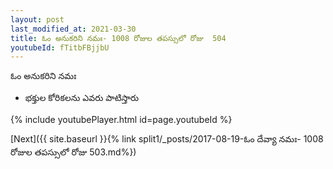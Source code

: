 ```yaml
---
layout: post
last_modified_at: 2021-03-30
title: ఓం అనుకరిని నమః- 1008 రోజుల తపస్సులో రోజు  504
youtubeId: fTitbFBjjbU
---
```

 
 
 ఓం అనుకరిని నమః  
 
 -  భక్తుల కోరికలను ఎవరు పాటిస్తారు 
 
  
 
  
 
 
 
 
 
 


{% include youtubePlayer.html id=page.youtubeId %}
 
[Next]({{ site.baseurl }}{% link  split1/_posts/2017-08-19-ఓం దేవ్యా నమః- 1008 రోజుల తపస్సులో రోజు  503.md%})
 
